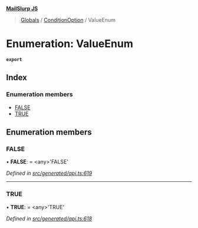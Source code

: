 **[MailSlurp JS](../README.md)**

> [Globals](../README.md) / [ConditionOption](../modules/conditionoption.md) / ValueEnum

# Enumeration: ValueEnum

**`export`** 

## Index

### Enumeration members

* [FALSE](conditionoption.valueenum.md#false)
* [TRUE](conditionoption.valueenum.md#true)

## Enumeration members

### FALSE

•  **FALSE**:  = \<any>'FALSE'

*Defined in [src/generated/api.ts:619](https://github.com/mailslurp/mailslurp-client/blob/2c659a7/src/generated/api.ts#L619)*

___

### TRUE

•  **TRUE**:  = \<any>'TRUE'

*Defined in [src/generated/api.ts:618](https://github.com/mailslurp/mailslurp-client/blob/2c659a7/src/generated/api.ts#L618)*
